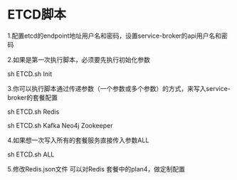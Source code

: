 ETCD脚本 <br/>
============
1.配置etcd的endpoint地址用户名和密码，设置service-broker的api用户名和密码

2.如果是第一次执行脚本，必须要先执行初始化参数<br>

sh ETCD.sh Init <br>

3.你可以执行脚本通过传递参数（一个参数或多个参数）的方式，来写入service-broker的套餐配置<br>

sh ETCD.sh Redis <br> 

sh ETCD.sh Kafka Neo4j Zookeeper 
             
4.如果想一次写入所有的套餐服务直接传入参数ALL <br>

sh ETCD.sh ALL <br>

5.修改Redis.json文件 可以对Redis 套餐中的plan4，做定制配置 <br>

